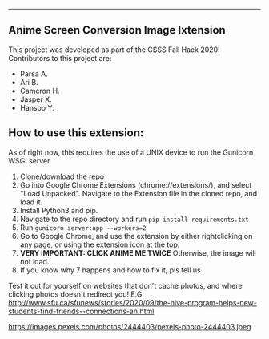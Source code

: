 --------------------------
Anime
Screen
Conversion
Image
Ixtension
--------------------------

This project was developed as part of the CSSS Fall Hack 2020!
Contributors to this project are:
- Parsa A.
- Ari B.
- Cameron H.
- Jasper X.
- Hansoo Y.

How to use this extension:
-----------------------------

As of right now, this requires the use of a UNIX device to run the Gunicorn WSGI server.

1. Clone/download the repo
2. Go into Google Chrome Extensions (chrome://extensions/), and select "Load Unpacked".
    Navigate to the Extension file in the cloned repo, and load it.
3. Install Python3 and pip.
4. Navigate to the repo directory and run
    ```pip install requirements.txt```
5. Run ```gunicorn server:app --workers=2```
6. Go to Google Chrome, and use the extension by either rightclicking on any page, or using the extension icon at the top.
7. **VERY IMPORTANT: CLICK ANIME ME TWICE**
    Otherwise, the image will not load.
8. If you know why 7 happens and how to fix it, pls tell us

Test it out for yourself on websites that don't cache photos, and where clicking photos doesn't redirect you!
E.G.
http://www.sfu.ca/sfunews/stories/2020/09/the-hive-program-helps-new-students-find-friends--connections-an.html

https://images.pexels.com/photos/2444403/pexels-photo-2444403.jpeg


